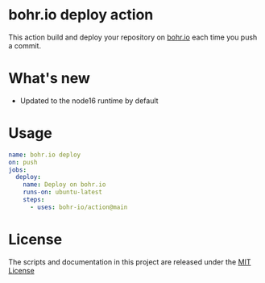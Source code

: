 # bohr.io deploy action

This action build and deploy your repository on [bohr.io](https://bohr.io) each time you push a commit.

# What's new

- Updated to the node16 runtime by default

# Usage

<!-- start usage -->
```yaml
name: bohr.io deploy
on: push
jobs:
  deploy:
    name: Deploy on bohr.io
    runs-on: ubuntu-latest
    steps:
      - uses: bohr-io/action@main
```
<!-- end usage -->

# License

The scripts and documentation in this project are released under the [MIT License](LICENSE)